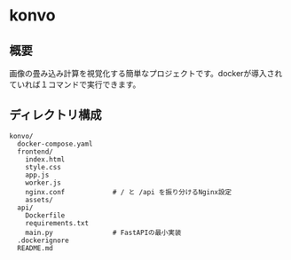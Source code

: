 # konvo

## 概要

画像の畳み込み計算を視覚化する簡単なプロジェクトです。dockerが導入されていれば１コマンドで実行できます。

## ディレクトリ構成
```
konvo/
  docker-compose.yaml
  frontend/
    index.html
    style.css
    app.js
    worker.js
    nginx.conf            # / と /api を振り分けるNginx設定
    assets/
  api/
    Dockerfile
    requirements.txt
    main.py               # FastAPIの最小実装
  .dockerignore
  README.md
```
